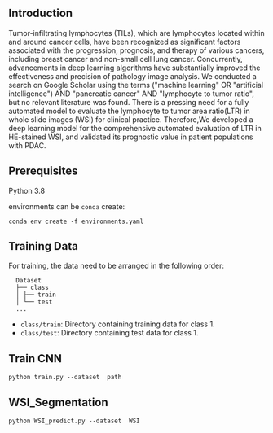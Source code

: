 ## Introduction
Tumor-infiltrating lymphocytes (TILs), which are lymphocytes located within and around cancer cells, have been recognized as significant factors associated with the progression, prognosis, and therapy of various cancers, including breast cancer and non-small cell lung cancer. Concurrently, advancements in deep learning algorithms have substantially improved the effectiveness and precision of pathology image analysis. We conducted a search on Google Scholar using the terms ("machine learning" OR "artificial intelligence") AND "pancreatic cancer" AND "lymphocyte to tumor ratio", but no relevant literature was found. There is a pressing need for a fully automated model to evaluate the lymphocyte to tumor area ratio(LTR) in whole slide images (WSI) for clinical practice. Therefore,We developed a deep learning model for the comprehensive automated evaluation of LTR in HE-stained WSI, and validated its prognostic value in patient populations with PDAC. 


## Prerequisites
Python 3.8

environments can be `conda` create:

`conda env create -f environments.yaml`


## Training Data

For training, the data need to be arranged in the following order:
      
      Dataset
      ├── class
      │ ├── train
      │ └── test
      ...
- `class/train`: Directory containing training data for class 1.
- `class/test`: Directory containing test data for class 1.

## Train CNN

`python train.py --dataset  path`

## WSI_Segmentation

`python WSI_predict.py --dataset  WSI`
